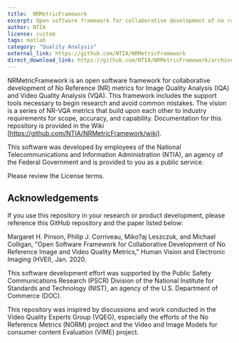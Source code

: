 ```yaml
---
title:  NRMetricFramework
excerpt: Open software framework for collaborative development of no reference image and video quality metrics
author: NTIA
license: custom
tags: matlab
category: "Quality Analysis"
external_link: https://github.com/NTIA/NRMetricFramework
direct_download_link: https://github.com/NTIA/NRMetricFramework/archive/master.zip
---
```


NRMetricFramework is an open software framework for collaborative development of No Reference (NR) metrics for Image Quality Analysis (IQA) and Video Quality Analysis (VQA). This framework includes the support tools necessary to begin research and avoid common mistakes. The vision is a series of NR-VQA metrics that build upon each other to industry requirements for scope, accuracy, and capability. Documentation for this repository is provided in the Wiki [https://github.com/NTIA/NRMetricFramework/wiki].

This software was developed by employees of the National Telecommunications and Information Administration (NTIA), an agency of the Federal Government and is provided to you as a public service.

Please review the License terms.

## Acknowledgements

If you use this repository in your research or product development, please reference this GitHub repository and the paper listed below:

Margaret H. Pinson, Philip J. Corriveau, Miko?aj Leszczuk, and Michael Colligan, "Open Software Framework for Collaborative Development of No Reference Image and Video Quality Metrics," Human Vision and Electronic Imaging (HVEI), Jan. 2020.

This software development effort was supported by the Public Safety Communications Research (PSCR) Division of the National Institute for Standards and Technology (NIST), an agency of the U.S. Department of Commerce (DOC).

This repository was inspired by discussions and work conducted in the Video Quality Experts Group (VQEG), especially the efforts of the No Reference Metrics (NORM) project and the Video and Image Models for consumer content Evaluation (VIME) project.

